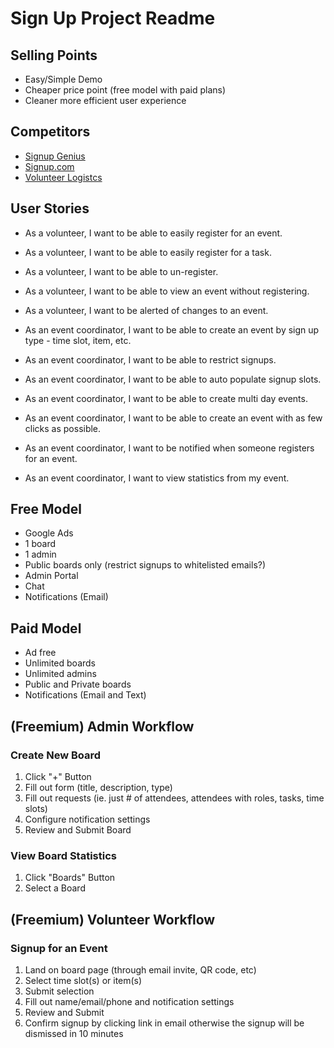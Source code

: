 # Sign Up Project Readme

## Selling Points
- Easy/Simple Demo
- Cheaper price point (free model with paid plans)
- Cleaner more efficient user experience

## Competitors
- [Signup Genius](https://www.signupgenius.com/)
- [Signup.com](https://www.signup.com/)
- [Volunteer Logistcs](https://www.volgistics.com/)

## User Stories
- As a volunteer, I want to be able to easily register for an event.
- As a volunteer, I want to be able to easily register for a task.
- As a volunteer, I want to be able to un-register.
- As a volunteer, I want to be able to view an event without registering.
- As a volunteer, I want to be alerted of changes to an event.

- As an event coordinator, I want to be able to create an event by sign up type - time slot, item, etc.
- As an event coordinator, I want to be able to restrict signups.
- As an event coordinator, I want to be able to auto populate signup slots.
- As an event coordinator, I want to be able to create multi day events.
- As an event coordinator, I want to be able to create an event with as few clicks as possible.
- As an event coordinator, I want to be notified when someone registers for an event.
- As an event coordinator, I want to view statistics from my event.

## Free Model
- Google Ads
- 1 board
- 1 admin
- Public boards only (restrict signups to whitelisted emails?)
- Admin Portal
- Chat
- Notifications (Email)

## Paid Model
- Ad free
- Unlimited boards
- Unlimited admins
- Public and Private boards
- Notifications (Email and Text)

## (Freemium) Admin Workflow

### Create New Board
1. Click "+" Button
2. Fill out form (title, description, type)
3. Fill out requests (ie. just # of attendees, attendees with roles, tasks, time slots)
4. Configure notification settings
5. Review and Submit Board

### View Board Statistics
1. Click "Boards" Button
2. Select a Board

## (Freemium) Volunteer Workflow

### Signup for an Event
1. Land on board page (through email invite, QR code, etc)
2. Select time slot(s) or item(s)
3. Submit selection
4. Fill out name/email/phone and notification settings
5. Review and Submit
6. Confirm signup by clicking link in email otherwise the signup will be dismissed in 10 minutes
